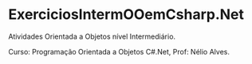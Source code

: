 # ExerciciosIntermOOemCsharp.Net
Atividades Orientada a Objetos nível Intermediário.

Curso: Programação Orientada a Objetos C#.Net, Prof: Nélio Alves.
